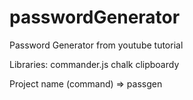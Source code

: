 # passwordGenerator
Password Generator from youtube tutorial

Libraries:
    commander.js
    chalk
    clipboardy

Project name (command) => passgen

